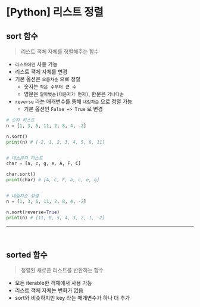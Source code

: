 # [Python] 리스트 정렬

## sort 함수

> 리스트 객체 자체를 정렬해주는 함수

- `리스트에만` 사용 가능
- 리스트 객체 자체를 변경
- 기본 옵션은 `오름차순` 으로 정렬
  - 숫자는 `작은 수부터 큰 수`
  - 영문은 `알파벳순(대문자가 먼저)`, 한문은 `가나다순`
- `reverse` 라는 매개변수를 통해 `내림차순` 으로 정렬 가능
  - 기본 옵션인 `False => True` 로 변경

```python
# 숫자 리스트
n = [1, 3, 5, 11, 2, 8, 4, -2]

n.sort()
print(n) # [-2, 1, 2, 3, 4, 5, 8, 11]


# 대소문자 리스트
char = [a, c, g, e, A, F, C]

char.sort()
print(char) # [A, C, F, a, c, e, g]


# 내림차순 정렬
n = [1, 3, 5, 11, 2, 8, 4, -2]

n.sort(reverse=True)
print(n) # [11, 8, 5, 4, 3, 2, 1, -2]
```

---

<br />

## sorted 함수

> 정렬된 새로운 리스트를 반환하는 함수

- 모든 iterable한 객체에서 사용 가능
- 리스트 객체 자체는 변화가 없음
- sort와 비슷하지만 key 라는 매개변수가 하나 더 추가
